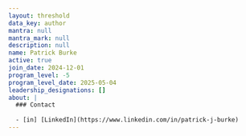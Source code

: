 ```yaml
---
layout: threshold
data_key: author
mantra: null
mantra_mark: null
description: null
name: Patrick Burke
active: true
join_date: 2024-12-01
program_level: -5
program_level_date: 2025-05-04
leadership_designations: []
about: |
  ### Contact
  
  - [in] [LinkedIn](https://www.linkedin.com/in/patrick-j-burke)
---
```

